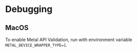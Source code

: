 # Debugging

## MacOS

To enable Metal API Validation, run with environment variable `METAL_DEVICE_WRAPPER_TYPE=1`.
